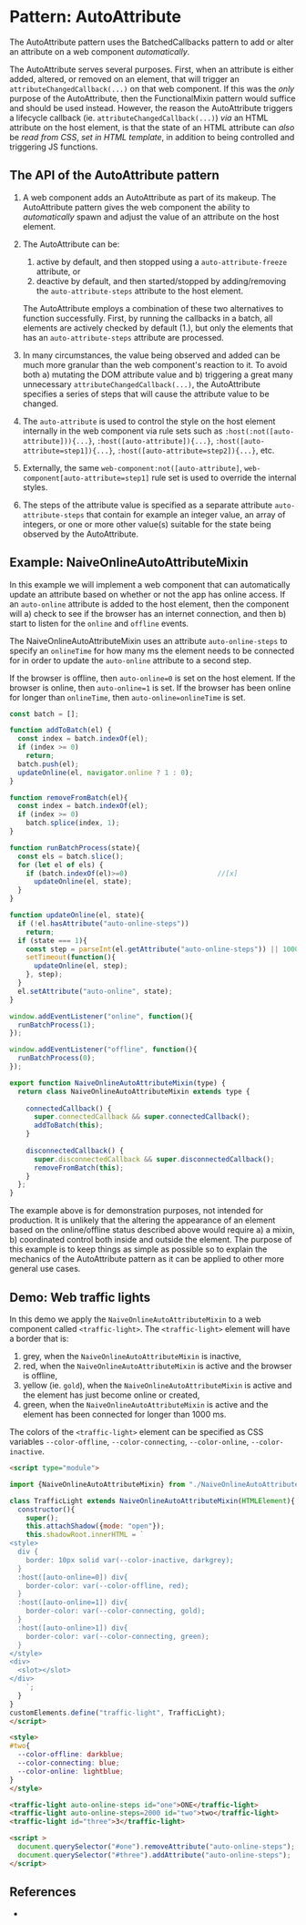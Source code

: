 # Pattern: AutoAttribute

The AutoAttribute pattern uses the BatchedCallbacks pattern to add or alter an attribute on a web 
component *automatically*. 

The AutoAttribute serves several purposes. First, when an attribute is either added, altered, or removed
on an element, that will trigger an `attributeChangedCallback(...)` on that web component. 
If this was the *only* purpose of the AutoAttribute, then the FunctionalMixin pattern would suffice and 
should be used instead. However, the reason the AutoAttribute triggers a lifecycle callback (ie. 
`attributeChangedCallback(...)`) *via* an HTML attribute on the host element, is that the state of an 
HTML attribute can *also* be *read from CSS*, *set in HTML template*, in addition to being controlled
and triggering JS functions.

## The API of the AutoAttribute pattern

1. A web component adds an AutoAttribute as part of its makeup. The AutoAttribute pattern gives the
   web component the ability to *automatically* spawn and adjust the value of an attribute on the
   host element.

2. The AutoAttribute can be:
   1. active by default, and then stopped using a `auto-attribute-freeze` attribute, or
   2. deactive by default, and then started/stopped by adding/removing the `auto-attribute-steps` 
      attribute to the host element.
   
   The AutoAttribute employs a combination of these two alternatives to function successfully.
   First, by running the callbacks in a batch, all elements are actively checked by default (1.), 
   but only the elements that has an `auto-attribute-steps` attribute are processed.
   
3. In many circumstances, the value being observed and added can be much more granular than the web 
   component's reaction to it. To avoid both a) mutating the DOM attribute value and b) 
   triggering a great many unnecessary `attributeChangedCallback(...)`, the AutoAttribute specifies a
   series of steps that will cause the attribute value to be changed.
   
4. The `auto-attribute` is used to control the style on the host element internally in the web component 
   via rule sets such as `:host(:not([auto-attribute])){...}`, `:host([auto-attribute]){...}`, 
   `:host([auto-attribute=step1]){...}`, `:host([auto-attribute=step2]){...}`, etc.
   
5. Externally, the same `web-component:not([auto-attribute]`, `web-component[auto-attribute=step1]` rule
   set is used to override the internal styles.
   
6. The steps of the attribute value is specified as a separate attribute `auto-attribute-steps` that contain 
   for example an integer value, an array of integers, or one or more other value(s) suitable for the 
   state being observed by the AutoAttribute.

## Example: NaiveOnlineAutoAttributeMixin

In this example we will implement a web component that can automatically update an attribute based on 
whether or not the app has online access. If an `auto-online` attribute is added to the host element, 
then the component will a) check to see if the browser has an internet connection, and 
then b) start to listen for the `online` and `offline` events.

The NaiveOnlineAutoAttributeMixin uses an attribute `auto-online-steps` to specify an `onlineTime` 
for how many ms the element needs to be connected for in order to update the `auto-online` attribute
to a second step.

If the browser is offline, then `auto-online=0` is set on the host element.
If the browser is online, then `auto-online=1` is set.
If the browser has been online for longer than `onlineTime`, then `auto-online=onlineTime` is set.

```javascript
const batch = [];

function addToBatch(el) {
  const index = batch.indexOf(el);
  if (index >= 0)
    return;
  batch.push(el);
  updateOnline(el, navigator.online ? 1 : 0);
}

function removeFromBatch(el){
  const index = batch.indexOf(el);
  if (index >= 0)
    batch.splice(index, 1);
}

function runBatchProcess(state){
  const els = batch.slice();
  for (let el of els) {
    if (batch.indexOf(el)>=0)                      //[x] 
      updateOnline(el, state);
  }
}

function updateOnline(el, state){
  if (!el.hasAttribute("auto-online-steps"))
    return;
  if (state === 1){
    const step = parseInt(el.getAttribute("auto-online-steps")) || 1000;
    setTimeout(function(){
      updateOnline(el, step);
    }, step);
  }
  el.setAttribute("auto-online", state);
}

window.addEventListener("online", function(){
  runBatchProcess(1);
});

window.addEventListener("offline", function(){
  runBatchProcess(0);
});

export function NaiveOnlineAutoAttributeMixin(type) {
  return class NaiveOnlineAutoAttributeMixin extends type {
    
    connectedCallback() {
      super.connectedCallback && super.connectedCallback();
      addToBatch(this);
    }
    
    disconnectedCallback() {
      super.disconnectedCallback && super.disconnectedCallback();
      removeFromBatch(this);
    }
  };
}
```

The example above is for demonstration purposes, not intended for production.
It is unlikely that the altering the appearance of an element based on the online/offline status 
described above would require a) a mixin, b) coordinated control both inside and outside the element.
The purpose of this example is to keep things as simple as possible so to explain the mechanics of 
the AutoAttribute pattern as it can be applied to other more general use cases.

## Demo: Web traffic lights

In this demo we apply the `NaiveOnlineAutoAttributeMixin` to a web component called `<traffic-light>`.
The `<traffic-light>` element will have a border that is: 
1. grey, when the `NaiveOnlineAutoAttributeMixin` is inactive,
2. red, when the `NaiveOnlineAutoAttributeMixin` is active and the browser is offline,
3. yellow (ie. `gold`), when the `NaiveOnlineAutoAttributeMixin` is active and the element has just become 
   online or created,
4. green, when the `NaiveOnlineAutoAttributeMixin` is active and the element has been connected for
   longer than 1000 ms.
   
The colors of the `<traffic-light>` element can be specified as CSS variables `--color-offline`, 
`--color-connecting`, `--color-online`, `--color-inactive`.


```html
<script type="module">

import {NaiveOnlineAutoAttributeMixin} from "./NaiveOnlineAutoAttributeMixin.js";

class TrafficLight extends NaiveOnlineAutoAttributeMixin(HTMLElement){
  constructor(){
    super();
    this.attachShadow({mode: "open"});
    this.shadowRoot.innerHTML = `
<style>
  div {
    border: 10px solid var(--color-inactive, darkgrey);
  }
  :host([auto-online=0]) div{
    border-color: var(--color-offline, red);
  }
  :host([auto-online=1]) div{
    border-color: var(--color-connecting, gold);
  }
  :host([auto-online>1]) div{
    border-color: var(--color-connecting, green);
  }
</style>
<div>
  <slot></slot>
</div>
    `;
  }
}
customElements.define("traffic-light", TrafficLight);
</script>

<style>
#two{
  --color-offline: darkblue;
  --color-connecting: blue;
  --color-online: lightblue;
}
</style>

<traffic-light auto-online-steps id="one">ONE</traffic-light>
<traffic-light auto-online-steps=2000 id="two">two</traffic-light>
<traffic-light id="three">3</traffic-light>

<script >
  document.querySelector("#one").removeAttribute("auto-online-steps");
  document.querySelector("#three").addAttribute("auto-online-steps");
</script>
```

## References

 * 